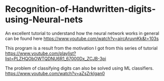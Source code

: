 # Recognition-of-Handwritten-digits-using-Neural-nets

An excellent tutorial to understand how the neural network works in general can be found here
https://www.youtube.com/watch?v=aircAruvnKk&t=103s

This program is a result from the motivation I got from this series of tutorial    
https://www.youtube.com/playlist?list=PLZHQObOWTQDNU6R1_67000Dx_ZCJB-3pi

The problem of classifying digits can also be solved using ML classifiers.        
https://www.youtube.com/watch?v=aZsZrkIgan0
